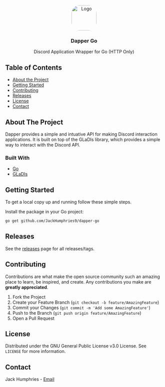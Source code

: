 <!-- PROJECT LOGO -->
<br />
<p align="center">
  <a href="https://github.com/JackHumphries9/dapper-go">
    <img src="./docs/static/img/dapper-icon.png" alt="Logo" width="80" height="80" style="border-radius: 25px">
  </a>

<h3 align="center">Dapper Go</h3>

  <p align="center">
      Discord Application Wrapper for Go (HTTP Only)
  </p>
</p>

<!-- TABLE OF CONTENTS -->

## Table of Contents

-   [About the Project](#about-the-project)
-   [Getting Started](#getting-started)
-   [Contributing](#contributing)
-   [Releases](#releases)
-   [License](#license)
-   [Contact](#contact)

<!-- ABOUT THE PROJECT -->

## About The Project
Dapper provides a simple and intuative API for making Discord interaction applications. It is built on top of the GLaDIs library, which provides a simple way to interact with the Discord API.

### Built With

-   [Go](https://go.dev)
-   [GLaDIs](https://github.com/TGWaffles/GLaDIs)


## Getting Started

To get a local copy up and running follow these simple steps.

Install the package in your Go project:

```sh
go get github.com/JackHumphries9/dapper-go
```

## Releases

See the [releases](https://github.com/JackHumphries9/dapper-go/releases/) page for all releases/tags.

## Contributing

Contributions are what make the open source community such an amazing place to learn, be inspired, and create. Any contributions you make are **greatly appreciated**.

1. Fork the Project
2. Create your Feature Branch (`git checkout -b feature/AmazingFeature`)
3. Commit your Changes (`git commit -m 'Add some AmazingFeature'`)
4. Push to the Branch (`git push origin feature/AmazingFeature`)
5. Open a Pull Request

## License

Distributed under the GNU General Public License v3.0 License. See `LICENSE` for more information.

## Contact

Jack Humphries - [Email](mailto:jack@jackh.club)
